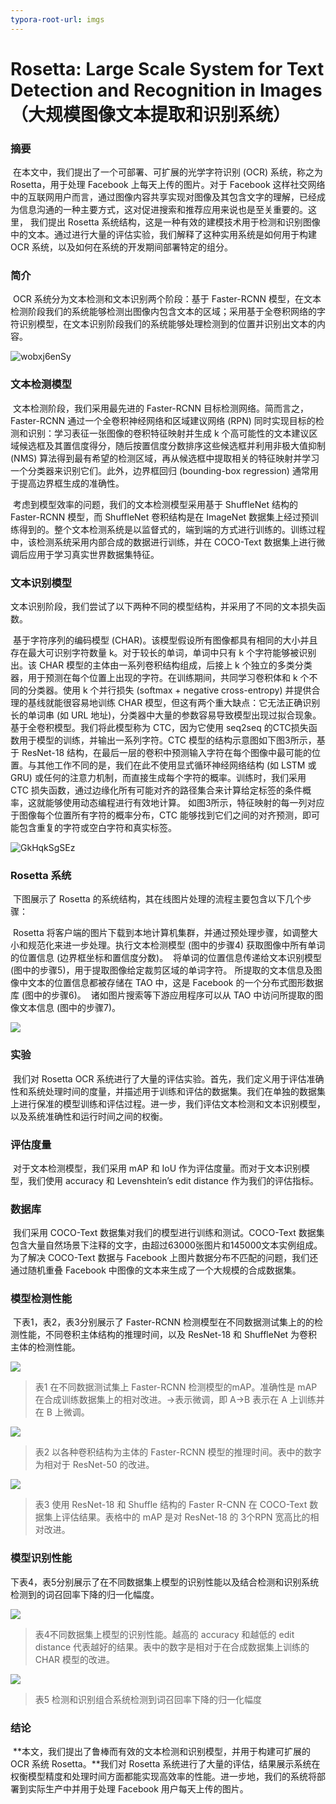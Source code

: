 ```yaml
---
typora-root-url: imgs
---
```


# Rosetta: Large Scale System for Text Detection and Recognition in Images（大规模图像文本提取和识别系统）

### 摘要

​		在本文中，我们提出了一个可部署、可扩展的光学字符识别 (OCR) 系统，称之为 Rosetta，用于处理 Facebook 上每天上传的图片。对于 Facebook 这样社交网络中的互联网用户而言，通过图像内容共享实现对图像及其包含文字的理解，已经成为信息沟通的一种主要方式，这对促进搜索和推荐应用来说也是至关重要的。这里， 我们提出 Rosetta 系统结构，这是一种有效的建模技术用于检测和识别图像中的文本。通过进行大量的评估实验，我们解释了这种实用系统是如何用于构建 OCR 系统，以及如何在系统的开发期间部署特定的组分。

### 简介

​		OCR 系统分为文本检测和文本识别两个阶段：基于 Faster-RCNN 模型，在文本检测阶段我们的系统能够检测出图像内包含文本的区域；采用基于全卷积网络的字符识别模型，在文本识别阶段我们的系统能够处理检测到的位置并识别出文本的内容。

![wobxj6enSy](/wobxj6enSy.png)

### 文本检测模型

​		文本检测阶段，我们采用最先进的 Faster-RCNN 目标检测网络。简而言之，Faster-RCNN 通过一个全卷积神经网络和区域建议网络 (RPN) 同时实现目标的检测和识别：学习表征一张图像的卷积特征映射并生成 k 个高可能性的文本建议区域候选框及其置信度得分，随后按置信度分数排序这些候选框并利用非极大值抑制 (NMS) 算法得到最有希望的检测区域，再从候选框中提取相关的特征映射并学习一个分类器来识别它们。此外，边界框回归 (bounding-box regression) 通常用于提高边界框生成的准确性。

​		考虑到模型效率的问题，我们的文本检测模型采用基于 ShuffleNet 结构的 Faster-RCNN 模型，而 ShuffleNet 卷积结构是在 ImageNet 数据集上经过预训练得到的。整个文本检测系统是以监督式的，端到端的方式进行训练的。训练过程中，该检测系统采用内部合成的数据进行训练，并在 COCO-Text 数据集上进行微调后应用于学习真实世界数据集特征。

### 文本识别模型

​		文本识别阶段，我们尝试了以下两种不同的模型结构，并采用了不同的文本损失函数。

​		基于字符序列的编码模型 (CHAR)。该模型假设所有图像都具有相同的大小并且存在最大可识别字符数量 k。对于较长的单词，单词中只有 k 个字符能够被识别出。该 CHAR 模型的主体由一系列卷积结构组成，后接上 k 个独立的多类分类器，用于预测在每个位置上出现的字符。在训练期间，共同学习卷积体和 k 个不同的分类器。使用 k 个并行损失 (softmax + negative cross-entropy) 并提供合理的基线就能很容易地训练 CHAR 模型，但这有两个重大缺点：它无法正确识别长的单词串 (如 URL 地址)，分类器中大量的参数容易导致模型出现过拟合现象。
​		基于全卷积模型。我们将此模型称为 CTC，因为它使用 seq2seq 的CTC损失函数用于模型的训练，并输出一系列字符。CTC 模型的结构示意图如下图3所示，基于 ResNet-18 结构，在最后一层的卷积中预测输入字符在每个图像中最可能的位置。与其他工作不同的是，我们在此不使用显式循环神经网络结构 (如 LSTM 或 GRU) 或任何的注意力机制，而直接生成每个字符的概率。训练时，我们采用 CTC 损失函数，通过边缘化所有可能对齐的路径集合来计算给定标签的条件概率，这就能够使用动态编程进行有效地计算。 如图3所示，特征映射的每一列对应于图像每个位置所有字符的概率分布，CTC 能够找到它们之间的对齐预测，即可能包含重复的字符或空白字符和真实标签。

![GkHqkSgSEz](/GkHqkSgSEz.png)

### Rosetta 系统

​		下图展示了 Rosetta 的系统结构，其在线图片处理的流程主要包含以下几个步骤：

​		Rosetta 将客户端的图片下载到本地计算机集群，并通过预处理步骤，如调整大小和规范化来进一步处理。
​		执行文本检测模型 (图中的步骤4) 获取图像中所有单词的位置信息 (边界框坐标和置信度分数)。
​		将单词的位置信息传递给文本识别模型 (图中的步骤5)，用于提取图像给定裁剪区域的单词字符。
​		所提取的文本信息及图像中文本的位置信息都被存储在 TAO 中，这是 Facebook 的一个分布式图形数据库 (图中的步骤6)。
​		诸如图片搜索等下游应用程序可以从 TAO 中访问所提取的图像文本信息 (图中的步骤7)。

![](/mVh53g02pM.png)

### 实验

​		我们对 Rosetta OCR 系统进行了大量的评估实验。首先，我们定义用于评估准确性和系统处理时间的度量，并描述用于训练和评估的数据集。我们在单独的数据集上进行保准的模型训练和评估过程。进一步，我们评估文本检测和文本识别模型，以及系统准确性和运行时间之间的权衡。

### 评估度量

​		对于文本检测模型，我们采用 mAP 和 IoU 作为评估度量。而对于文本识别模型，我们使用 accuracy 和 Levenshtein’s edit distance 作为我们的评估指标。

### 数据库

​		我们采用 COCO-Text 数据集对我们的模型进行训练和测试。COCO-Text 数据集包含大量自然场景下注释的文字，由超过63000张图片和145000文本实例组成。为了解决 COCO-Text 数据与 Facebook 上图片数据分布不匹配的问题，我们还通过随机重叠 Facebook 中图像的文本来生成了一个大规模的合成数据集。

### 模型检测性能

​		下表1，表2，表3分别展示了 Faster-RCNN 检测模型在不同数据测试集上的的检测性能，不同卷积主体结构的推理时间，以及 ResNet-18 和 ShuffleNet 为卷积主体的检测性能。

![](/HnAXtxfznc.png)

> 表1 在不同数据测试集上 Faster-RCNN 检测模型的mAP。准确性是 mAP 在合成训练数据集上的相对改进。→表示微调，即 A→B 表示在 A 上训练并在 B 上微调。﻿

![](/hABXajqmvi.png)

> 表2 以各种卷积结构为主体的 Faster-RCNN 模型的推理时间。表中的数字为相对于 ResNet-50 的改进。

![](/QuAbWqKPrS.png)

> 表3 使用 ResNet-18 和 Shuffle 结构的 Faster R-CNN 在 COCO-Text 数据集上评估结果。表格中的 mAP 是对 ResNet-18 的 3个RPN 宽高比的相对改进。

### 模型识别性能

​		下表4，表5分别展示了在不同数据集上模型的识别性能以及结合检测和识别系统检测到的词召回率下降的归一化幅度。

![](/Cjzxu4BKeY.png)

> 表4不同数据集上模型的识别性能。越高的 accuracy 和越低的 edit distance 代表越好的结果。表中的数字是相对于在合成数据集上训练的 CHAR 模型的改进。

![](/75NSa20x7F.png)

> 表5 检测和识别组合系统检测到词召回率下降的归一化幅度

### 结论

​		**本文，我们提出了鲁棒而有效的文本检测和识别模型，并用于构建可扩展的 OCR 系统 Rosetta。**我们对 Rosetta 系统进行了大量的评估，结果展示系统在权衡模型精度和处理时间方面都能实现高效率的性能。进一步地，我们的系统将部署到实际生产中并用于处理 Facebook 用户每天上传的图片。

